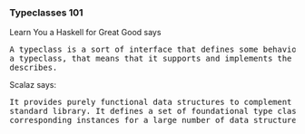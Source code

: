 
### Typeclasses 101

Learn You a Haskell for Great Good says

<pre>
A typeclass is a sort of interface that defines some behavior. If a type is a part of
a typeclass, that means that it supports and implements the behavior the typeclass
describes.
</pre>

Scalaz says:
<pre>
It provides purely functional data structures to complement those from the Scala
standard library. It defines a set of foundational type classes (e.g. Functor, Monad) from
corresponding instances for a large number of data structures.
</pre>

